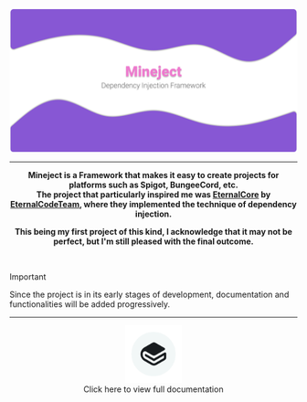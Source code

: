 <div align="center">

![background.png](assets/background.png)

<hr />

**Mineject is a Framework that makes it easy to create projects for platforms such as Spigot, BungeeCord, etc.**  
**The project that particularly inspired me was [EternalCore](https://github.com/EternalCodeTeam/EternalCore) by [EternalCodeTeam](https://github.com/EternalCodeTeam), where they implemented the technique of dependency injection.**  

**This being my first project of this kind, I acknowledge that it may not be perfect, but I'm still pleased with the final outcome.**
  
</div>

<br>

> [!IMPORTANT]  
> Since the project is in its early stages of development, documentation and functionalities will be added progressively.

<hr />

<div align="center">
  <a href="https://failutee.gitbook.io/mineject/" style="text-decoration: none; color: inherit;">
    <img src="assets/docs.png" alt="docs" width="100" />
    <div>Click here to view full documentation</div>
  </a>
</div>
